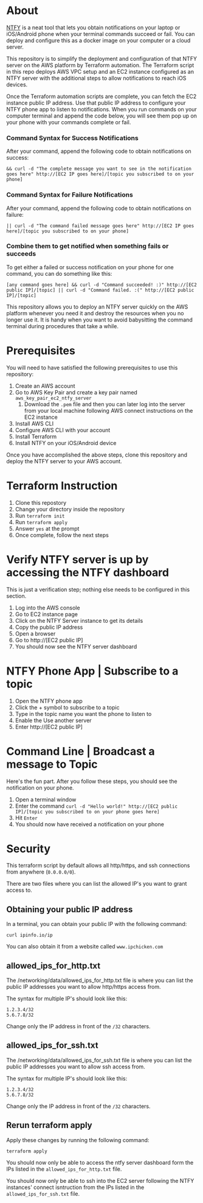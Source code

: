 # About
[NTFY](https://ntfy.sh/) is a neat tool that lets you obtain notifications on your laptop or iOS/Android phone when your terminal commands succeed or fail.  You can deploy and configure this as a docker image on your computer or a cloud server.

This repository is to simplify the deployment and configuration of that NTFY server on the AWS platform by Terraform automation.  The Terraform script in this repo deploys AWS VPC setup and an EC2 instance configured as an NTFY server with the additional steps to allow notifications to reach iOS devices.

Once the Terraform automation scripts are complete, you can fetch the EC2 instance public IP address.  Use that public IP address to configure your NTFY phone app to listen to notifications.  When you run commands on your computer terminal and append the code below, you will see them pop up on your phone with your commands complete or fail.

### Command Syntax for Success Notifications

After your command, append the following code to obtain notifications on success:

```
&& curl -d "The complete message you want to see in the notification goes here" http://[EC2 IP goes here]/[topic you subscribed to on your phone]
```

### Command Syntax for Failure Notifications

After your command, append the following code to obtain notifications on failure:

```
|| curl -d "The command failed message goes here" http://[EC2 IP goes here]/[topic you subscribed to on your phone]
```

### Combine them to get notified when something fails or succeeds

To get either a failed or success notification on your phone for one command, you can do something like this:

```
[any command goes here] && curl -d "Command succeeded! :)" http://[EC2 public IP]/[topic] || curl -d "Command failed. :(" http://[EC2 public IP]/[topic]
```

This repository allows you to deploy an NTFY server quickly on the AWS platform whenever you need it and destroy the resources when you no longer use it.  It is handy when you want to avoid babysitting the command terminal during procedures that take a while.

# Prerequisites
You will need to have satisfied the following prerequisites to use this repository:
1. Create an AWS account
1. Go to AWS Key Pair and create a key pair named `aws_key_pair_ec2_ntfy_server`
    1. Download the `.pem` file and then you can later log into the server from your local machine following AWS connect instructions on the EC2 instance
1. Install AWS CLI
1. Configure AWS CLI with your account
1. Install Terraform
1. Install NTFY on your iOS/Android device

Once you have accomplished the above steps, clone this repository and deploy the NTFY server to your AWS account.

# Terraform Instruction

1. Clone this repostory
1. Change your directory inside the repository
1. Run `terraform init`
1. Run `terraform apply`
1. Answer `yes` at the prompt
1. Once complete, follow the next steps

# Verify NTFY server is up by accessing the NTFY dashboard

This is just a verification step; nothing else needs to be configured in this section.

1. Log into the AWS console
1. Go to EC2 instance page
1. Click on the NTFY Server instance to get its details
1. Copy the public IP address
1. Open a browser
1. Go to http://[EC2 public IP]
1. You should now see the NTFY server dashboard

# NTFY Phone App | Subscribe to a topic

1. Open the NTFY phone app
1. Click the + symbol to subscribe to a topic
1. Type in the topic name you want the phone to listen to
1. Enable the Use another server
1. Enter http://[EC2 public IP]

# Command Line | Broadcast a message to Topic

Here's the fun part. After you follow these steps, you should see the notification on your phone.

1. Open a terminal window
1. Enter the command `curl -d "Hello world!" http://[EC2 public IP]/[topic you subscribed to on your phone goes here]`
1. Hit `Enter`
1. You should now have received a notification on your phone

# Security

This terraform script by default allows all http/https, and ssh connections from anywhere (`0.0.0.0/0`).  

There are two files where you can list the allowed IP's you want to grant access to.

## Obtaining your public IP address

In a terminal, you can obtain your public IP with the following command:

```
curl ipinfo.io/ip
```

You can also obtain it from a website called `www.ipchicken.com`

## allowed_ips_for_http.txt

The /networking/data/allowed_ips_for_http.txt file is where you can list the public IP addresses you want to allow http/https access from.  

The syntax for multiple IP's should look like this:

```
1.2.3.4/32
5.6.7.8/32
```

Change only the IP address in front of the `/32` characters.

## allowed_ips_for_ssh.txt

The /networking/data/allowed_ips_for_ssh.txt file is where you can list the public IP addresses you want to allow ssh access from.  

The syntax for multiple IP's should look like this:

```
1.2.3.4/32
5.6.7.8/32
```

Change only the IP address in front of the `/32` characters.

## Rerun terraform apply

Apply these changes by running the following command:

```
terraform apply
```

You should now only be able to access the ntfy server dashboard form the IPs listed in the `allowed_ips_for_http.txt` file.

You should now only be able to ssh into the EC2 server following the NTFY instances' connect isntruction from the IPs listed in the `allowed_ips_for_ssh.txt` file.